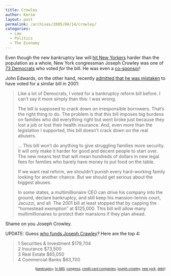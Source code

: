 ```yaml
---
title: Crowley
author: Kerim
layout: post
permalink: /archives/2005/04/14/crowley/
categories:
  - Law
  - Politics
  - The Economy
---
```

Even though the new bankruptcy law will <a href="http://www.gothamgazette.com/article/socialservices/20050414/15/1374" onclick="_gaq.push(['_trackEvent', 'outbound-article', 'http://www.gothamgazette.com/article/socialservices/20050414/15/1374', 'hit New Yorkers']);" >hit New Yorkers</a> harder than the population as a whole, New York congressman Joseph Crowley was one of <a href="http://clerk.house.gov/evs/2005/roll108.xml" onclick="_gaq.push(['_trackEvent', 'outbound-article', 'http://clerk.house.gov/evs/2005/roll108.xml', '73 Democrats']);" >73 Democrats</a> who voted *for* the bill. He was even a <a href="http://www.fairandbalanced.us/docs/StoryID4113.htm" onclick="_gaq.push(['_trackEvent', 'outbound-article', 'http://www.fairandbalanced.us/docs/StoryID4113.htm', 'co-sponsor']);" >co-sponsor</a>!

John Edwards, on the other hand, recently <a href="http://www.talkingpointsmemo.com/bankruptcy/archives/2005/04/index.php#005440" onclick="_gaq.push(['_trackEvent', 'outbound-article', 'http://www.talkingpointsmemo.com/bankruptcy/archives/2005/04/index.php#005440', 'admitted that he was mistaken']);" >admitted that he was mistaken</a> to have voted for a similar bill in 2001:

> Like a lot of Democrats, I voted for a bankruptcy reform bill before. I can&#8217;t say it more simply than this: I was wrong.
> 
> The bill is supposed to crack down on irresponsible borrowers. That&#8217;s the right thing to do. The problem is that this bill imposes big burdens on families who did everything right but went broke just because they lost a job or lost their health insurance. And, even more than the legislation I supported, this bill doesn&#8217;t crack down on the real abusers.
> 
> &#8230; This bill won&#8217;t do anything to give struggling families more security. It will only make it harder for good and decent people to start over. The new means test that will mean hundreds of dollars in new legal fees for families who barely have money to put food on the table.
> 
> If we want real reform, we shouldn&#8217;t punish every hard-working family looking for another chance. But we should get serious about the biggest abuses.
> 
> In some states, a multimillionaire CEO can drive his company into the ground, declare bankruptcy, and still keep his mansion-tennis court, Jacuzzi, and all. The 2001 bill at least stopped that by capping the &#8220;homestead exemption&#8221; at $125,000. This bill will allow many multimillionaires to protect their mansions if they plan ahead.

Shame on you Joseph Crowley.

UPDATE: Guess <a href="http://www.opensecrets.org/politicians/indus.asp?CID=N00001127&#038;cycle=2004" onclick="_gaq.push(['_trackEvent', 'outbound-article', 'http://www.opensecrets.org/politicians/indus.asp?CID=N00001127&cycle=2004', 'who funds Joseph Crawley']);" >who funds Joseph Crawley</a>? Here are the top 4:

> 1 Securities & Investment $179,704  
> 2 Insurance $73,500  
> 3 Real Estate $65,050  
> 4 Commercial Banks $63,700

<div style="text-align:right;">
  <span style="font-size:x-small;">{<a href="http://technorati.com/tag/bankruptcy" onclick="_gaq.push(['_trackEvent', 'outbound-article', 'http://technorati.com/tag/bankruptcy', 'bankruptcy']);"  rel="tag">bankruptcy</a>, <a href="http://technorati.com/tag/hr 685" onclick="_gaq.push(['_trackEvent', 'outbound-article', 'http://technorati.com/tag/hr 685', 'hr 685']);"  rel="tag">hr 685</a>, <a href="http://technorati.com/tag/congress" onclick="_gaq.push(['_trackEvent', 'outbound-article', 'http://technorati.com/tag/congress', 'congress']);"  rel="tag">congress</a>, <a href="http://technorati.com/tag/credit card companies" onclick="_gaq.push(['_trackEvent', 'outbound-article', 'http://technorati.com/tag/credit card companies', 'credit card companies']);"  rel="tag">credit card companies</a>, <a href="http://technorati.com/tag/joseph crowley" onclick="_gaq.push(['_trackEvent', 'outbound-article', 'http://technorati.com/tag/joseph crowley', 'joseph crowley']);"  rel="tag">joseph crowley</a>, <a href="http://technorati.com/tag/new york" onclick="_gaq.push(['_trackEvent', 'outbound-article', 'http://technorati.com/tag/new york', 'new york']);"  rel="tag">new york</a>, <a href="http://technorati.com/tag/debt" onclick="_gaq.push(['_trackEvent', 'outbound-article', 'http://technorati.com/tag/debt', 'debt']);"  rel="tag">debt</a>}</span>


